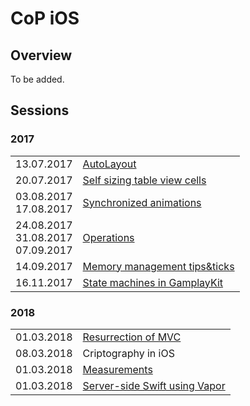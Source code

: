 # CoP iOS

## Overview

To be added.

## Sessions

### 2017

<table>
  <tr>
    <td align="center">13.07.2017</td>
    <td><a href="https://github.com/3pillarlabs/CoPiOS/tree/sessions/autolayout">AutoLayout</a></td>
  </tr>
  
  <tr>
    <td align="center">20.07.2017</td>
    <td>
      <a href="https://github.com/3pillarlabs/CoPiOS/tree/sessions/self-sizing-table-view-cells">
        Self sizing table view cells
      </a>
    </td>
  </tr>
  
  <tr>
    <td align="center">
      03.08.2017</br>17.08.2017
    </td>
    <td>
      <a href="https://github.com/3pillarlabs/CoPiOS/tree/sessions/synchronized-animations">Synchronized animations</a>
    </td>
  </tr>
  
  <tr>
    <td align="center">
      24.08.2017</br>31.08.2017</br>07.09.2017
    </td>
    <td>
      <a href="https://github.com/3pillarlabs/CoPiOS/tree/sessions/operations">Operations</a>
    </td>
  </tr>
  
  <tr>
    <td align="center">14.09.2017</td>
    <td>
      <a href="https://github.com/3pillarlabs/CoPiOS/tree/sessions/memory-management-tips-and-tricks">
        Memory management tips&ticks
      </a>
    </td>
  </tr>
  
  <tr>
    <td align="center">16.11.2017</td>
    <td>
      <a href="https://github.com/3pillarlabs/CoPiOS/tree/sessions/state-machine">
        State machines in GamplayKit
      </a>
    </td>
  </tr>
</table>

### 2018

<table>
  <tr>
    <td align="center">01.03.2018</td>
    <td>
      <a href="https://github.com/3pillarlabs/CoPiOS/tree/sessions/resurrection-of-mvc">
        Resurrection of MVC
      </a>
    </td>
  </tr>
  
  <tr>
    <td align="center">08.03.2018</td>
    <td>
      Criptography in iOS
    </td>
  </tr>
  
  <tr>
    <td align="center">01.03.2018</td>
    <td>
      <a href="https://github.com/3pillarlabs/CoPiOS/tree/sessions/measurements">
        Measurements
      </a>
    </td>
  </tr>
  
  <tr>
    <td align="center">01.03.2018</td>
    <td>
      <a href="https://github.com/3pillarlabs/CoPiOS/tree/sessions/server-side-swift-vapor">
        Server-side Swift using Vapor
      </a>
    </td>
  </tr>
    
</table>
